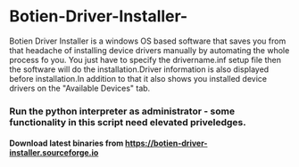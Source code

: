 # Botien-Driver-Installer-
 Botien Driver Installer is a windows OS based software that saves you from that headache of installing device drivers manually by automating the whole process fo you. You just have to specify the drivername.inf setup file then the software will do the installation.Driver information is also displayed before installation.In addition to that it also shows you installed device drivers on the "Available Devices" tab.
### Run the python interpreter as administrator - some functionality in this script need elevated priveledges.
#### Download latest binaries from https://botien-driver-installer.sourceforge.io

